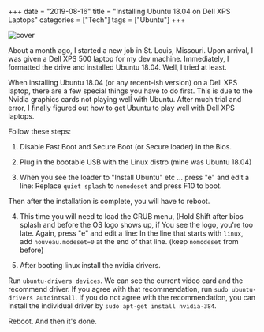 +++
date = "2019-08-16"
title = "Installing Ubuntu 18.04 on Dell XPS Laptops"
categories = ["Tech"]
tags = ["Ubuntu"]
+++

![cover](/images/Screenshot-from-2018-12-22-14-30-48.png "image")

About a month ago, I started a new job in St. Louis, Missouri. Upon arrival, I was given a Dell XPS 500 laptop for my dev machine. Immediately, I formatted the drive and installed Ubuntu 18.04. Well, I tried at least. 

When installing Ubuntu 18.04 (or any recent-ish version) on a Dell XPS laptop, there are a few special things you have to do first. This is due to the Nvidia graphics cards not playing well with Ubuntu. After much trial and error, I finally figured out how to get Ubuntu to play well with Dell XPS laptops.

Follow these steps:

1. Disable Fast Boot and Secure Boot (or Secure loader) in the Bios.

2. Plug in the bootable USB with the Linux distro (mine was Ubuntu 18.04)

3. When you see the loader to "Install Ubuntu" etc ... press "e" and edit a line:
Replace `quiet splash` to `nomodeset` and press F10 to boot.

Then after the installation is complete, you will have to reboot.

4. This time you will need to load the GRUB menu, (Hold Shift after bios splash and before the OS logo shows up, if You see the logo, you're too late. Again, press "e" and edit a line:
In the line that starts with `linux`, add `nouveau.modeset=0` at the end of that line. (keep `nomodeset` from before)

5. After booting linux install the nvidia drivers.

Run `ubuntu-drivers devices`. We can see the current video card and the recommend driver. If you agree with that recommendation, run `sudo ubuntu-drivers autointsall`.
If you do not agree with the recommendation, you can install the individual driver by `sudo apt-get install nvidia-384`.

Reboot. And then it's done.

